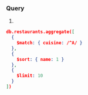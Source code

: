 ### Query

1.

```json
db.restaurants.aggregate([
  {
    $match: { cuisine: /^A/ }
  },
  {
    $sort: { name: 1 }
  },
  {
    $limit: 10
  }
])
```

